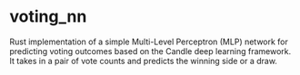 # voting_nn
Rust implementation of a simple Multi-Level Perceptron (MLP) network for predicting voting outcomes based on the Candle deep learning framework. It takes in a pair of vote counts and predicts the winning side or a draw.
